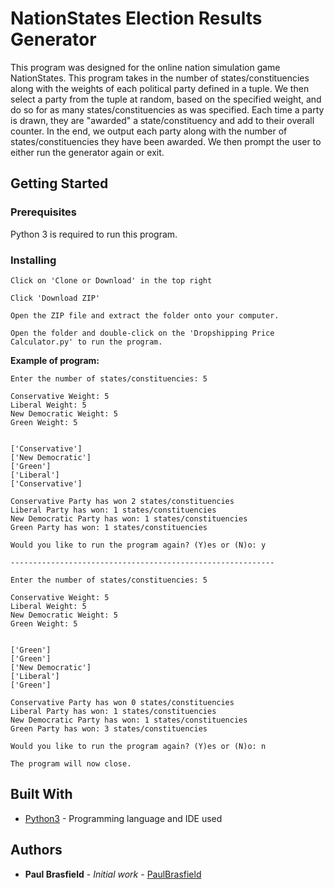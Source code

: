 # NationStates Election Results Generator

This program was designed for the online nation simulation game NationStates. This program takes in the number of states/constituencies along with the
weights of each political party defined in a tuple. We then select a party from the tuple at random, based on the specified weight, and do so for as many 
states/constituencies as was specified. Each time a party is drawn, they are "awarded" a state/constituency and add to their overall counter. 
In the end, we output each party along with the number of states/constituencies they have been awarded. We then prompt the user to either run the 
generator again or exit.

## Getting Started

### Prerequisites

Python 3 is required to run this program.

### Installing

```
Click on 'Clone or Download' in the top right
```

```
Click 'Download ZIP'
```

```
Open the ZIP file and extract the folder onto your computer.
```

```
Open the folder and double-click on the 'Dropshipping Price Calculator.py' to run the program.
```

**Example of program:**
```
Enter the number of states/constituencies: 5

Conservative Weight: 5
Liberal Weight: 5
New Democratic Weight: 5
Green Weight: 5


['Conservative']
['New Democratic']
['Green']
['Liberal']
['Conservative']

Conservative Party has won 2 states/constituencies
Liberal Party has won: 1 states/constituencies
New Democratic Party has won: 1 states/constituencies
Green Party has won: 1 states/constituencies

Would you like to run the program again? (Y)es or (N)o: y

-----------------------------------------------------------

Enter the number of states/constituencies: 5

Conservative Weight: 5
Liberal Weight: 5
New Democratic Weight: 5
Green Weight: 5


['Green']
['Green']
['New Democratic']
['Liberal']
['Green']

Conservative Party has won 0 states/constituencies
Liberal Party has won: 1 states/constituencies
New Democratic Party has won: 1 states/constituencies
Green Party has won: 3 states/constituencies

Would you like to run the program again? (Y)es or (N)o: n

The program will now close.
```

## Built With

* [Python3](https://www.python.org/download/releases/3.0/) - Programming language and IDE used

## Authors

* **Paul Brasfield** - *Initial work* - [PaulBrasfield](https://github.com/PaulBrasfield)

